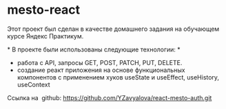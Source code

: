 # mesto-react
Этот проект был сделан в качестве домашнего задания на обучающем курсе Яндекс Практикум.

\* В проектe были использованы следующие технологии: \*

* работа с API, запросы GET, POST, PATCH, PUT, DELETE.
* создание реакт приложения на основе функциональных компонентов с применением хуков useState и useEffect, useHistory, useContext


Ссылка на  github: https://github.com/YZavyalova/react-mesto-auth.git